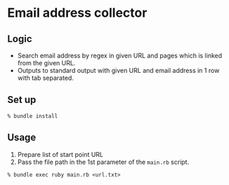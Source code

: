 Email address collector
===

Logic
---
- Search email address by regex in given URL and pages which is linked from the given URL.
- Outputs to standard output with given URL and email address in 1 row with tab separated.


Set up
---

```
% bundle install
```


Usage
---

1. Prepare list of start point URL
2. Pass the file path in the 1st parameter of the `main.rb` script.

```
% bundle exec ruby main.rb <url.txt>
```
